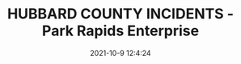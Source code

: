 ---
"title": "HUBBARD COUNTY INCIDENTS - Park Rapids Enterprise"
"date": "2021-10-9 12:4:24"
"feed_name": "GOOGLENEWSCONSTRUCTION"
"feed_website": "https://news.google.com/search?q=construction%2Bincident&hl=en-US&gl=US&ceid=US:en"
"feed_rss": "https://news.google.com/rss/search?q=construction%2Bincident&hl=en-US&gl=US&ceid=US:en"
"link": "https://www.parkrapidsenterprise.com/news/crime-and-courts/7187615-HUBBARD-COUNTY-INCIDENTS"
"source": "{'href': 'https://www.parkrapidsenterprise.com', 'title': 'Park Rapids Enterprise'}"
"file": "_posts/2021-1-1-f1f391b3e13c00523a23175b65fee56a0473fab8.md"
"accident": "1"
"drilling": "1"
"dead": "0"
"injured": "0"
"arrested": "0"
"place": "unknown place"
"where": "unknown site"
"causes": "unknown"
"place_uri": "unknown place"
---